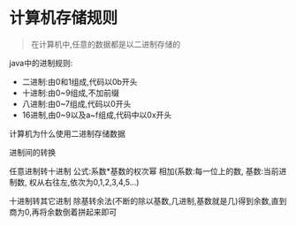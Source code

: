 # 计算机存储规则
> 在计算机中,任意的数据都是以二进制存储的

java中的进制规则:
- 二进制:由0和1组成,代码以0b开头
- 十进制:由0~9组成,不加前缀
- 八进制:由0~7组成,代码以0开头
- 16进制,由0~9以及a~f组成,代码中以0x开头

计算机为什么使用二进制存储数据

进制间的转换
 
任意进制转十进制
公式:系数*基数的权次幂 相加(系数:每一位上的数, 基数:当前进制数, 权从右往左,依次为0,1,2,3,4,5...)

十进制转其它进制
除基转余法(不断的除以基数,几进制,基数就是几)得到余数,直到商为0,再将余数倒着拼起来即可

